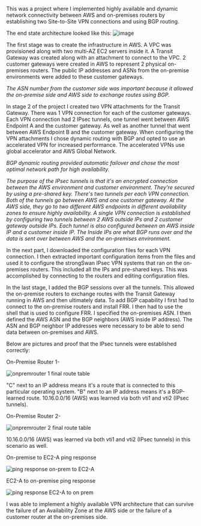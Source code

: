 This was a project where I implemented highly available and dynamic network connectivity between AWS and on-premises routers by establishing two Site-to-Site VPN connections and using BGP routing.

The end state architecture looked like this:
![image](https://user-images.githubusercontent.com/95970840/220499900-4f7701b8-cb77-40f9-8565-f9a78a0ddbd6.png)

The first stage was to create the infrastructure in AWS. A VPC was provisioned along with two multi-AZ EC2 servers inside it. A Transit Gateway was created along with an attachment to connect to the VPC. 2 customer gateways were created in AWS to represent 2 physical on-premises routers. The public IP addresses and ASNs from the on-premise environments were added to these customer gateways. 

*The ASN number from the customer side was important because it allowed the on-premise side and AWS side to exchange routes using BGP.*

In stage 2 of the project I created two VPN attachments for the Transit Gateway. There was 1 VPN connection for each of the customer gateways. Each VPN connection had 2 IPsec tunnels, one tunnel went between AWS Endpoint A and the customer gateway.  As well as another tunnel that went between AWS Endpoint B and the customer gateway. When configuring the VPN attachments I chose dynamic routing with BGP and opted to use an accelerated VPN for increased performance. The accelerated VPNs use global accelerator and AWS Global Network.

*BGP dynamic routing provided automatic failover and chose the most optimal network path for high availability.*

*The purpose of the IPsec tunnels is that it's an encrypted connection between the AWS environment and customer environment. They're secured by using a pre-shared key. There's two tunnels per each VPN connection. Both of the tunnels go between AWS and one customer gateway. At the AWS side, they go to two different AWS endpoints in different availability zones to ensure highly availability. A single VPN connection is established by configuring two tunnels between 2 AWS outside IPs and 2 customer gateway outside IPs. Each tunnel is also configured between an AWS inside IP and a customer inside IP. The Inside IPs are what BGP runs over and the data is sent over between AWS and the on-premises environment.*

In the next part, I downloaded the configuration files for each VPN connection. I then extracted important configuration items from the files and used it to configure the strongSwan IPsec VPN systems that ran on the on-premises routers. This included all the IPs and pre-shared keys. This was accomplished by connecting to the routers and editing configuration files.

In the last stage, I added the BGP sessions over all the tunnels. This allowed the on-premise routers to exchange routes with the Transit Gateway running in AWS and then ultimately data. To add BGP capability I first had to connect to the on-premise routers and install FRR.  I then had to use the shell that is used to configure FRR. I specified the on-premises ASN. I then defined the AWS ASN and the BGP neighbors (AWS inside IP address). The ASN and BGP neighbor IP addresses were necessary to be able to send data between on-premises and AWS. 

Below are pictures and proof that the IPsec tunnels were established correctly:

On-Premise Router 1-

![onpremrouter 1 final route table](https://user-images.githubusercontent.com/95970840/220513969-13379fb0-4e1d-421d-b51c-3ce442693daa.png)

"C" next to an IP address means it's a route that is connected to this particular operating system.
"B" next to an IP address means it's a BGP-learned route. 
10.16.0.0/16 (AWS) was learned via both vti1 and vti2 (IPsec tunnels). 

On-Premise Router 2- 

![onpremrouter 2 final route table](https://user-images.githubusercontent.com/95970840/220514477-8fa02717-ca2f-452f-929e-b6ab8dfe3623.png)

10.16.0.0/16 (AWS) was learned via both vti1 and vti2 (IPsec tunnels) in this scenario as well. 

On-premise to EC2-A ping response

![ping response on-prem to EC2-A](https://user-images.githubusercontent.com/95970840/220515187-6260b498-7c2a-4396-b527-41f4661be4e0.png)

EC2-A to on-premise ping response

![ping response EC2-A to on prem](https://user-images.githubusercontent.com/95970840/220515276-cb6a3a6f-ae5f-4323-9496-7bb5d8405c65.png)

I was able to implement a highly available VPN architecture that can survive the failure of an Availability Zone at the AWS side or the failure of a customer router at the on-premises side. 








